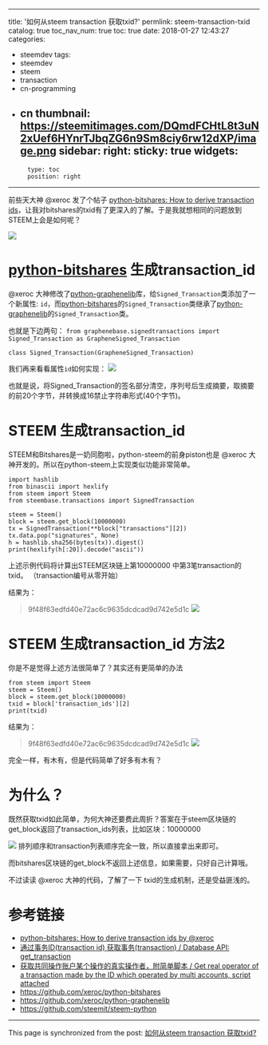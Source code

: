 
---
title: '如何从steem transaction 获取txid?'
permlink: steem-transaction-txid
catalog: true
toc_nav_num: true
toc: true
date: 2018-01-27 12:43:27
categories:
- steemdev
tags:
- steemdev
- steem
- transaction
- cn-programming
- cn
thumbnail: https://steemitimages.com/DQmdFCHtL8t3uN2xUef6HYnrTJbqZG6n9Sm8ciy6rw12dXP/image.png
sidebar:
    right:
        sticky: true
widgets:
    -
        type: toc
        position: right
---


前些天大神 @xeroc 发了个帖子 [python-bitshares: How to derive transaction ids](https://steemit.com/bitshares/@xeroc/python-bitshares-how-to-derive-transaction-ids)，让我对bitshares的txid有了更深入的了解。于是我就想相同的问题放到STEEM上会是如何呢？

![](https://steemitimages.com/DQmdFCHtL8t3uN2xUef6HYnrTJbqZG6n9Sm8ciy6rw12dXP/image.png)

# [python-bitshares](https://github.com/xeroc/python-bitshares) 生成transaction_id

@xeroc 大神修改了[python-graphenelib](https://github.com/xeroc/python-graphenelib)库，给`Signed_Transaction`类添加了一个新属性: `id`，而[python-bitshares](https://github.com/xeroc/python-bitshares)的`Signed_Transaction`类继承了[python-graphenelib](https://github.com/xeroc/python-graphenelib)的`Signed_Transaction`类。

也就是下边两句：
`from graphenebase.signedtransactions import Signed_Transaction as GrapheneSigned_Transaction`

`class Signed_Transaction(GrapheneSigned_Transaction)`

我们再来看看属性`id`如何实现：
![](https://steemitimages.com/DQmQCipLHana33mf6dNHpHNZzVimMUrZNJafTnrsXZNSL9W/image.png)

也就是说，将Signed_Transaction的签名部分清空，序列号后生成摘要，取摘要的前20个字节，并转换成16禁止字符串形式(40个字节)。


# STEEM 生成transaction_id

STEEM和Bitshares是一奶同胞啦，python-steem的前身piston也是 @xeroc 大神开发的。所以在python-steem上实现类似功能非常简单。

```
import hashlib
from binascii import hexlify
from steem import Steem
from steembase.transactions import SignedTransaction

steem = Steem()
block = steem.get_block(10000000)
tx = SignedTransaction(**block["transactions"][2])
tx.data.pop("signatures", None)
h = hashlib.sha256(bytes(tx)).digest()
print(hexlify(h[:20]).decode("ascii"))
```

上述示例代码将计算出STEEM区块链上第10000000 中第3笔transaction的txid。
（transaction编号从零开始）

结果为：
>9f48f63edfd40e72ac6c9635dcdcad9d742e5d1c
![](https://steemitimages.com/DQmYEXNFDHwSdKP33Q1XRiGpuhGy1TLNa7ge8wg8dLwP5mT/image.png)
# STEEM 生成transaction_id 方法2

你是不是觉得上述方法很简单了？其实还有更简单的办法

```
from steem import Steem
steem = Steem()
block = steem.get_block(10000000)
txid = block['transaction_ids'][2]
print(txid)
```

结果为：
>9f48f63edfd40e72ac6c9635dcdcad9d742e5d1c
![](https://steemitimages.com/DQmYEXNFDHwSdKP33Q1XRiGpuhGy1TLNa7ge8wg8dLwP5mT/image.png)

完全一样，有木有，但是代码简单了好多有木有？


# 为什么？

既然获取txid如此简单，为何大神还要费此周折？答案在于steem区块链的get_block返回了transaction_ids列表，比如区块：10000000

![](https://steemitimages.com/DQmdKL9uGqcMcfDa1MgeNwtVvXFCqvGNLS5mqrsG6uxBrBG/image.png)
排列顺序和transaction列表顺序完全一致，所以直接拿出来即可。

而bitshares区块链的get_block不返回上述信息，如果需要，只好自己计算哦。


不过读读 @xeroc 大神的代码，了解了一下 txid的生成机制，还是受益匪浅的。

# 参考链接

*  [python-bitshares: How to derive transaction ids by @xeroc](https://steemit.com/bitshares/@xeroc/python-bitshares-how-to-derive-transaction-ids)
*  [通过事务ID(transaction id) 获取事务(transaction) / Database API: get_transaction](https://steemit.com/cn-programming/@oflyhigh/id-transaction-id-transaction-database-api-gettransaction)
*  [获取共同操作账户某个操作的真实操作者，附简单脚本 / Get real operator of a transaction made by the ID which operated by multi accounts, script attached](https://steemit.com/cn/@oflyhigh/get-real-operator-of-a-transaction-made-by-the-id-which-operated-by-multi-accounts-script-attached)
*  https://github.com/xeroc/python-bitshares
*  https://github.com/xeroc/python-graphenelib
*  https://github.com/steemit/steem-python

- - -

This page is synchronized from the post: [如何从steem transaction 获取txid?](https://steemit.com/@oflyhigh/steem-transaction-txid)
